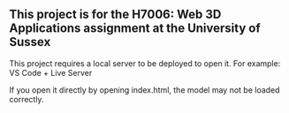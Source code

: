 ## This project is for the H7006: Web 3D Applications assignment at the University of Sussex

This project requires a local server to be deployed to open it.
For example: VS Code + Live Server

 If you open it directly by opening index.html, the model may not be loaded correctly.